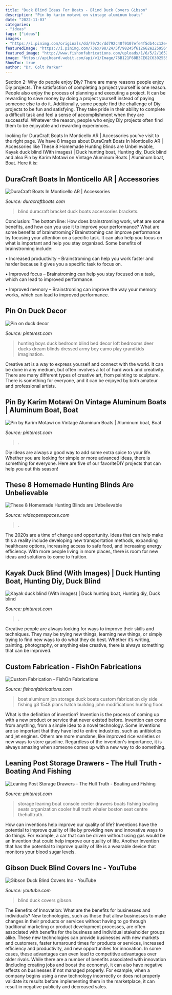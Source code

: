 ```yaml
---
title: "Duck Blind Ideas For Boats - Blind Duck Covers Gibson"
description: "Pin by karim motawi on vintage aluminum boats"
date: "2022-11-03"
categories:
- "ideas"
tags: ["ideas"]
images:
- "https://i.pinimg.com/originals/dd/79/2c/dd792c40f9107efe4f5db4cc12e4c47b.jpg"
featuredImage: "https://i.pinimg.com/736x/98/24/5f/98245f612662e225956f962d8cf7bb2f--boys-hunting-bedroom-hunting-room-ideas-bedrooms.jpg"
featured_image: "http://www.fishonfabrications.com/uploads/1/6/5/2/16524508/4477834_orig.jpg"
image: "https://apihoard.webit.com/api/v1/Image/76B121F68B3CE62C6302555407686496/76B121F68B3CE62C6302555407686496.png?size=720x540"
ShowToc: true
author: "Dr. Colt Parker"
---
```



Section 2: Why do people enjoy Diy?
There are many reasons people enjoy Diy projects. The satisfaction of completing a project yourself is one reason. People also enjoy the process of planning and executing a project. It can be rewarding to save money by doing a project yourself instead of paying someone else to do it. Additionally, some people find the challenge of Diy projects to be fun and satisfying. They take pride in their ability to complete a difficult task and feel a sense of accomplishment when they are successful. Whatever the reason, people who enjoy Diy projects often find them to be enjoyable and rewarding experiences.

	

		
looking for DuraCraft Boats In Monticello AR | Accessories you've visit to the right page. We have 8 Images about DuraCraft Boats In Monticello AR | Accessories like These 8 Homemade Hunting Blinds are Unbelievable, Kayak duck blind (With images) | Duck hunting boat, Hunting diy, Duck blind and also Pin by Karim Motawi on Vintage Aluminum Boats | Aluminum boat, Boat. Here it is:
		
    
## DuraCraft Boats In Monticello AR | Accessories

<img loading=lazy src="https://apihoard.webit.com/api/v1/Image/76B121F68B3CE62C6302555407686496/76B121F68B3CE62C6302555407686496.png?size=720x540" onerror="this.onerror=null;this.src='https://tse1.mm.bing.net/th?id=OIP.e6_AJzUpbplG0SAac9zlfwHaFD&amp;pid=15.1';" alt="DuraCraft Boats In Monticello AR | Accessories">

_Source: duracraftboats.com_

>blind duracraft bracket duck boats accessories brackets. 

	

Conclusion: The bottom line: How does brainstroming work, what are some benefits, and how can you use it to improve your performance?
What are some benefits of brainstroming?
Brainstroming can improve performance by focusing your attention on a specific task. It can also help you focus on what is important and help you stay organized. Some benefits of brainstroming include:

• Increased productivity – Brainstroming can help you work faster and harder because it gives you a specific task to focus on.

• Improved focus – Brainstroming can help you stay focused on a task, which can lead to improved performance.

• Improved memory – Brainstroming can improve the way your memory works, which can lead to improved performance.

    
## Pin On Duck Decor

<img loading=lazy src="https://i.pinimg.com/736x/98/24/5f/98245f612662e225956f962d8cf7bb2f--boys-hunting-bedroom-hunting-room-ideas-bedrooms.jpg" onerror="this.onerror=null;this.src='https://tse3.mm.bing.net/th?id=OIP.0i_59LM505MT1ahlEg7HxgHaJ4&amp;pid=15.1';" alt="Pin on duck decor">

_Source: pinterest.com_

>hunting boys duck bedroom blind bed decor loft bedrooms deer ducks dream blinds dressed army boy camo play grandkids imagination. 

	

Creative art is a way to express yourself and connect with the world. It can be done in any medium, but often involves a lot of hard work and creativity. There are many different types of creative art, from painting to sculpture. There is something for everyone, and it can be enjoyed by both amateur and professional artists.

    
## Pin By Karim Motawi On Vintage Aluminum Boats | Aluminum Boat, Boat

<img loading=lazy src="https://i.pinimg.com/originals/dd/79/2c/dd792c40f9107efe4f5db4cc12e4c47b.jpg" onerror="this.onerror=null;this.src='https://tse2.mm.bing.net/th?id=OIP.WYGE3AebOEOlv6HGnrvPXQHaEO&amp;pid=15.1';" alt="Pin by Karim Motawi on Vintage Aluminum Boats | Aluminum boat, Boat">

_Source: pinterest.com_

>. 

	

Diy ideas are always a good way to add some extra spice to your life. Whether you are looking for simple or more advanced ideas, there is something for everyone. Here are five of our favoriteDIY projects that can help you out this season!

    
## These 8 Homemade Hunting Blinds Are Unbelievable

<img loading=lazy src="http://www.wideopenspaces.com/wp-content/uploads/2015/08/Duck-Blind-Mansion.jpg" onerror="this.onerror=null;this.src='https://tse1.mm.bing.net/th?id=OIP.5jnEHJ9WG0H36ewpWipjdQHaFj&amp;pid=15.1';" alt="These 8 Homemade Hunting Blinds are Unbelievable">

_Source: wideopenspaces.com_

>. 

	

The 2020s are a time of change and opportunity. Ideas that can help make this a reality include developing new transportation methods, expanding healthcare options, increasing access to safe food, and increasing energy efficiency. With more people living in more places, there is room for new ideas and solutions to come to fruition.

    
## Kayak Duck Blind (With Images) | Duck Hunting Boat, Hunting Diy, Duck Blind

<img loading=lazy src="https://i.pinimg.com/736x/2e/b7/e9/2eb7e95e5586ed6029b634319c41de28.jpg" onerror="this.onerror=null;this.src='https://tse4.mm.bing.net/th?id=OIP.KtaPQdqzjeB7Wfq9fatwdgHaJ3&amp;pid=15.1';" alt="Kayak duck blind (With images) | Duck hunting boat, Hunting diy, Duck blind">

_Source: pinterest.com_

>. 

	

Creative people are always looking for ways to improve their skills and techniques. They may be trying new things, learning new things, or simply trying to find new ways to do what they do best. Whether it’s writing, painting, photography, or anything else creative, there is always something that can be improved.

    
## Custom Fabrication - FishOn Fabrications

<img loading=lazy src="http://www.fishonfabrications.com/uploads/1/6/5/2/16524508/4477834_orig.jpg" onerror="this.onerror=null;this.src='https://tse4.mm.bing.net/th?id=OIP.1altT3vV5G1LJL18CxYsbQHaFj&amp;pid=15.1';" alt="Custom Fabrication - FishOn Fabrications">

_Source: fishonfabrications.com_

>boat aluminum jon storage duck boats custom fabrication diy side fishing g3 1548 plans hatch building john modifications hunting floor. 

	

What is the definition of invention?
Invention is the process of coming up with a new product or service that never existed before. Invention can come from anything, from a simple idea to a novel technology. Some inventions are so important that they have led to entire industries, such as antibiotics and jet engines. Others are more mundane, like improved rice varieties or new ways to store gasoline. Regardless of the invention's importance, it is always amazing when someone comes up with a new way to do something.

    
## Leaning Post Storage Drawers - The Hull Truth - Boating And Fishing

<img loading=lazy src="https://i.pinimg.com/736x/32/85/6a/32856a87176142c7e7ca33934c1238d0.jpg" onerror="this.onerror=null;this.src='https://tse4.mm.bing.net/th?id=OIP.j9ZPgky4rDBkj07pxF_9zAHaJ4&amp;pid=15.1';" alt="Leaning Post Storage Drawers - The Hull Truth - Boating and Fishing">

_Source: pinterest.com_

>storage leaning boat console center drawers boats fishing boating seats organization cooler hull truth whaler boston seat centre thehulltruth. 

	

How can inventions help improve our quality of life?
Inventions have the potential to improve quality of life by providing new and innovative ways to do things. For example, a car that can be driven without using gas would be an Invention that could help improve our quality of life. Another Invention that has the potential to improve quality of life is a wearable device that monitors your blood sugar levels.

    
## Gibson Duck Blind Covers Inc - YouTube

<img loading=lazy src="https://i.ytimg.com/vi/Iy3BZDpCSGU/hqdefault.jpg" onerror="this.onerror=null;this.src='https://tse1.mm.bing.net/th?id=OIP.GMNbytboiDbmZq_8fVo30AHaFj&amp;pid=15.1';" alt="Gibson Duck Blind Covers Inc - YouTube">

_Source: youtube.com_

>blind duck covers gibson. 

	

The Benefits of Innovation: What are the benefits for businesses and individuals?
New technologies, such as those that allow businesses to make changes in their products or services without having to go through traditional marketing or product development processes, are often associated with benefits for the business and individual stakeholder groups alike. These new technologies can provide businesses with new markets and customers, faster turnaround times for products or services, increased efficiency and productivity, and new opportunities for innovation. In some cases, these advantages can even lead to competitive advantages over older rivals.
While there are a number of benefits associated with innovation (including creating jobs and boost the economy), it can also have negative effects on businesses if not managed properly. For example, when a company begins using a new technology incorrectly or does not properly validate its results before implementing them in the marketplace, it can result in negative publicity and decreased sales.

